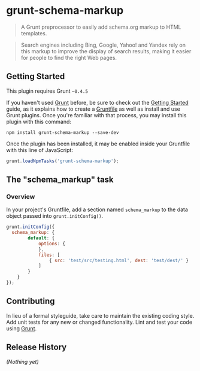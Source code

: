 # grunt-schema-markup

> A Grunt preprocessor to easily add schema.org markup to HTML templates.

> Search engines including Bing, Google, Yahoo! and Yandex rely on this markup to improve the display of search results, making it easier for people to find the right Web pages.

## Getting Started
This plugin requires Grunt `~0.4.5`

If you haven't used [Grunt](http://gruntjs.com/) before, be sure to check out the [Getting Started](http://gruntjs.com/getting-started) guide, as it explains how to create a [Gruntfile](http://gruntjs.com/sample-gruntfile) as well as install and use Grunt plugins. Once you're familiar with that process, you may install this plugin with this command:

```shell
npm install grunt-schema-markup --save-dev
```

Once the plugin has been installed, it may be enabled inside your Gruntfile with this line of JavaScript:

```js
grunt.loadNpmTasks('grunt-schema-markup');
```

## The "schema_markup" task

### Overview
In your project's Gruntfile, add a section named `schema_markup` to the data object passed into `grunt.initConfig()`.

```js
grunt.initConfig({
  schema_markup: {
		default: {
			options: {
			},
			files: [
				{ src: 'test/src/testing.html', dest: 'test/dest/' }
			]
		}
	}
});
```

## Contributing
In lieu of a formal styleguide, take care to maintain the existing coding style. Add unit tests for any new or changed functionality. Lint and test your code using [Grunt](http://gruntjs.com/).

## Release History
_(Nothing yet)_
